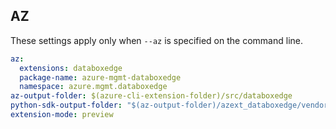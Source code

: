 ## AZ

These settings apply only when `--az` is specified on the command line.

``` yaml $(az)
az:
  extensions: databoxedge
  package-name: azure-mgmt-databoxedge
  namespace: azure.mgmt.databoxedge
az-output-folder: $(azure-cli-extension-folder)/src/databoxedge
python-sdk-output-folder: "$(az-output-folder)/azext_databoxedge/vendored_sdks/databoxedge/v2019_08_01"
extension-mode: preview
```
